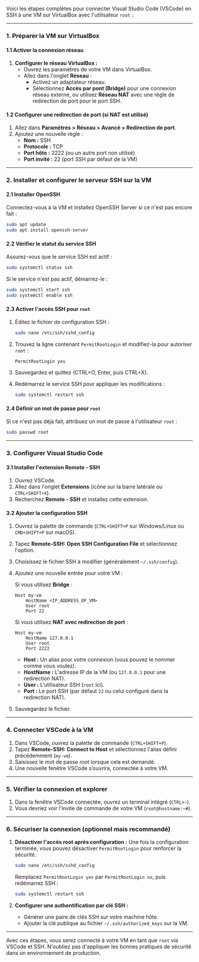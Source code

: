Voici les étapes complètes pour connecter Visual Studio Code (VSCode) en SSH à une VM sur VirtualBox avec l'utilisateur `root` :

---

### **1. Préparer la VM sur VirtualBox**
#### **1.1 Activer la connexion réseau**
1. **Configurer le réseau VirtualBox :**
   - Ouvrez les paramètres de votre VM dans VirtualBox.
   - Allez dans l'onglet **Réseau** :
     - Activez un adaptateur réseau.
     - Sélectionnez **Accès par pont (Bridge)** pour une connexion réseau externe, ou utilisez **Réseau NAT** avec une règle de redirection de port pour le port SSH.

#### **1.2 Configurer une redirection de port (si NAT est utilisé)**
1. Allez dans **Paramètres > Réseau > Avancé > Redirection de port**.
2. Ajoutez une nouvelle règle :
   - **Nom :** SSH
   - **Protocole :** TCP
   - **Port hôte :** 2222 (ou un autre port non utilisé)
   - **Port invité :** 22 (port SSH par défaut de la VM)

---

### **2. Installer et configurer le serveur SSH sur la VM**
#### **2.1 Installer OpenSSH**
Connectez-vous à la VM et installez OpenSSH Server si ce n'est pas encore fait :

```bash
sudo apt update
sudo apt install openssh-server
```

#### **2.2 Vérifier le statut du service SSH**
Assurez-vous que le service SSH est actif :

```bash
sudo systemctl status ssh
```

Si le service n'est pas actif, démarrez-le :

```bash
sudo systemctl start ssh
sudo systemctl enable ssh
```

#### **2.3 Activer l'accès SSH pour `root`**
1. Éditez le fichier de configuration SSH :
   ```bash
   sudo nano /etc/ssh/sshd_config
   ```

2. Trouvez la ligne contenant `PermitRootLogin` et modifiez-la pour autoriser `root` :
   ```plaintext
   PermitRootLogin yes
   ```

3. Sauvegardez et quittez (CTRL+O, Enter, puis CTRL+X).

4. Redémarrez le service SSH pour appliquer les modifications :
   ```bash
   sudo systemctl restart ssh
   ```

#### **2.4 Définir un mot de passe pour `root`**
Si ce n'est pas déjà fait, attribuez un mot de passe à l'utilisateur `root` :

```bash
sudo passwd root
```

---

### **3. Configurer Visual Studio Code**
#### **3.1 Installer l'extension Remote - SSH**
1. Ouvrez VSCode.
2. Allez dans l'onglet **Extensions** (icône sur la barre latérale ou `CTRL+SHIFT+X`).
3. Recherchez **Remote - SSH** et installez cette extension.

#### **3.2 Ajouter la configuration SSH**
1. Ouvrez la palette de commande (`CTRL+SHIFT+P` sur Windows/Linux ou `CMD+SHIFT+P` sur macOS).
2. Tapez **Remote-SSH: Open SSH Configuration File** et sélectionnez l'option.
3. Choisissez le fichier SSH à modifier (généralement `~/.ssh/config`).
4. Ajoutez une nouvelle entrée pour votre VM :

   Si vous utilisez **Bridge** :
   ```plaintext
   Host my-vm
       HostName <IP_ADDRESS_OF_VM>
       User root
       Port 22
   ```

   Si vous utilisez **NAT avec redirection de port** :
   ```plaintext
   Host my-vm
       HostName 127.0.0.1
       User root
       Port 2222
   ```

   - **Host :** Un alias pour votre connexion (vous pouvez le nommer comme vous voulez).
   - **HostName :** L'adresse IP de la VM (ou `127.0.0.1` pour une redirection NAT).
   - **User :** L'utilisateur SSH (`root` ici).
   - **Port :** Le port SSH (par défaut `22` ou celui configuré dans la redirection NAT).

5. Sauvegardez le fichier.

---

### **4. Connecter VSCode à la VM**
1. Dans VSCode, ouvrez la palette de commande (`CTRL+SHIFT+P`).
2. Tapez **Remote-SSH: Connect to Host** et sélectionnez l'alias défini précédemment (`my-vm`).
3. Saisissez le mot de passe root lorsque cela est demandé.
4. Une nouvelle fenêtre VSCode s’ouvrira, connectée à votre VM.

---

### **5. Vérifier la connexion et explorer**
1. Dans la fenêtre VSCode connectée, ouvrez un terminal intégré (`CTRL+~`).
2. Vous devriez voir l'invite de commande de votre VM (`root@hostname:~#`).

---

### **6. Sécuriser la connexion (optionnel mais recommandé)**
1. **Désactiver l'accès root après configuration :**
   Une fois la configuration terminée, vous pouvez désactiver `PermitRootLogin` pour renforcer la sécurité.
   ```bash
   sudo nano /etc/ssh/sshd_config
   ```
   Remplacez `PermitRootLogin yes` par `PermitRootLogin no`, puis redémarrez SSH :
   ```bash
   sudo systemctl restart ssh
   ```

2. **Configurer une authentification par clé SSH :**
   - Générer une paire de clés SSH sur votre machine hôte.
   - Ajouter la clé publique au fichier `~/.ssh/authorized_keys` sur la VM.

---

Avec ces étapes, vous serez connecté à votre VM en tant que `root` via VSCode et SSH. N'oubliez pas d'appliquer les bonnes pratiques de sécurité dans un environnement de production.